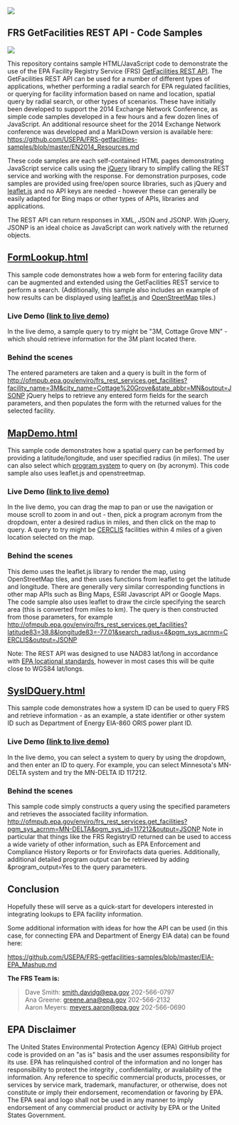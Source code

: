 ![](http://www.epa.gov/enviro/facts/img/facilityLogo.gif)
##  FRS GetFacilities REST API - Code Samples
![](http://upload.wikimedia.org/wikipedia/commons/f/ff/Air_.pollution_1.jpg)

This repository contains sample HTML/JavaScript code to demonstrate the use of the EPA Facility Registry Service (FRS) [GetFacilities REST API](http://www.epa.gov/enviro/html/fii/FRS_REST_Services.html).  The GetFacilities REST API can be used for a number of different types of applications, whether performing a radial search for EPA regulated facilities, or querying for facility information based on name and location, spatial query by radial search, or other types of scenarios.  These have initially been developed to support the 2014 Exchange Network Conference, as simple code samples developed in a few hours and a few dozen lines of JavaScript.  An additional resource sheet for the 2014 Exchange Network conference was developed and a MarkDown version is available here:  https://github.com/USEPA/FRS-getfacilities-samples/blob/master/EN2014_Resources.md

These code samples are each self-contained HTML pages demonstrating JavaScript service calls using the [jQuery](http://jquery.com/) library to simplify calling the REST service and working with the response.  For demonstration purposes, code samples are provided using free/open source libraries, such as jQuery and [leaflet.js](http://leafletjs.com/) and no API keys are needed - however these can generally be easily adapted for Bing maps or other types of APIs, libraries and applications.

The REST API can return responses in XML, JSON and JSONP.  With jQuery, JSONP is an ideal choice as JavaScript can work natively with the returned objects.

## [FormLookup.html](https://github.com/USEPA/FRS-getfacilities-samples/blob/master/FormLookup.html)
This sample code demonstrates how a web form for entering facility data can be augmented and extended using the GetFacilities REST service to perform a search.  (Additionally, this sample also includes an example of how results can be displayed using [leaflet.js](http://leafletjs.com/) and [OpenStreetMap](http://www.openstreetmap.org/) tiles.)

### Live Demo [(link to live demo)](http://druidsmith.github.io/demo/FormLookup.html)

In the live demo, a sample query to try might be "3M, Cottage Grove MN" - which should retrieve information for the 3M plant located there.  

### Behind the scenes

The entered parameters are taken and a query is built in the form of http://ofmpub.epa.gov/enviro/frs_rest_services.get_facilities?facility_name=3M&city_name=Cottage%20Grove&state_abbr=MN&output=JSONP
jQuery helps to retrieve any entered form fields for the search parameters, and then populates the form with the returned values for the selected facility.

## [MapDemo.html](https://github.com/USEPA/FRS-getfacilities-samples/blob/master/MapDemo.html)

This sample code demonstrates how a spatial query can be performed by providing a latitude/longitude, and user specified radius (in miles).  The user can also select which [program system](http://www.epa.gov/enviro/html/fii/data_sources.html) to query on (by acronym).  This code sample also uses leaflet.js and openstreetmap.

### Live Demo [(link to live demo)](http://druidsmith.github.io/demo/MapDemo.html)

In the live demo, you can drag the map to pan or use the navigation or mouse scroll to zoom in and out - then, pick a program acronym from the dropdown, enter a desired radius in miles, and then click on the map to query.  A query to try might be [CERCLIS](http://www.epa.gov/enviro/facts/cerclis/index.html) facilities within 4 miles of a given location selected on the map.

### Behind the scenes

This demo uses the leaflet.js library to render the map, using OpenStreetMap tiles, and then uses functions from leaflet to get the latitude and longitude.  There are generally very similar corresponding functions in other map APIs such as Bing Maps, ESRI Javascript API or Google Maps.  The code sample also uses leaflet to draw the circle specifying the search area (this is converted from miles to km).  The query is then constructed from those parameters, for example http://ofmpub.epa.gov/enviro/frs_rest_services.get_facilities?latitude83=38.8&longitude83=-77.01&search_radius=4&pgm_sys_acrnm=CERCLIS&output=JSONP

Note:  The REST API was designed to use NAD83 lat/long in accordance with [EPA locational standards](http://iaspub.epa.gov/sor_internet/registry/datastds/findadatastandard/epaapproved/latitudelongitude/LatLongStandard_08112006.pdf), however in most cases this will be quite close to WGS84 lat/longs.

## [SysIDQuery.html](https://github.com/USEPA/FRS-getfacilities-samples/blob/master/SysIDQuery.html)

This sample code demonstrates how a system ID can be used to query FRS and retrieve information - as an example, a state identifier or other system ID such as Department of Energy EIA-860 ORIS power plant ID.

### Live Demo [(link to live demo)](http://druidsmith.github.io/demo/SysIDQuery.html)

In the live demo, you can select a system to query by using the dropdown, and then enter an ID to query.  For example, you can select Minnesota's MN-DELTA system and try the MN-DELTA ID 117212.

### Behind the scenes

This sample code simply constructs a query using the specified parameters and retrieves the associated facility information.  
http://ofmpub.epa.gov/enviro/frs_rest_services.get_facilities?pgm_sys_acrnm=MN-DELTA&pgm_sys_id=117212&output=JSONP
Note in particular that things like the FRS RegistryID returned can be used to access a wide variety of other information, such as EPA Enforcement and Compliance History Reports or for Envirofacts data queries.
Additionally, additional detailed program output can be retrieved by adding &program_output=Yes to the query parameters.

## Conclusion

Hopefully these will serve as a quick-start for developers interested in integrating lookups to EPA facility information.

Some additional information with ideas for how the API can be used (in this case, for connecting EPA and Department of Energy EIA data) can be found here:

https://github.com/USEPA/FRS-getfacilities-samples/blob/master/EIA-EPA_Mashup.md

**The FRS Team is:**

> Dave Smith:	smith.davidg@epa.gov		202-566-0797<br/>
  Ana Greene:	greene.ana@epa.gov			202-566-2132<br/>
  Aaron Meyers:	meyers.aaron@epa.gov		202-566-0690<br/>

## EPA Disclaimer
The United States Environmental Protection Agency (EPA) GitHub project code is provided on an "as is" basis and the user assumes responsibility for its use. EPA has relinquished control of the information and no longer has responsibility to protect the integrity , confidentiality, or availability of the information. Any reference to specific commercial products, processes, or services by service mark, trademark, manufacturer, or otherwise, does not constitute or imply their endorsement, recomendation or favoring by EPA. The EPA seal and logo shall not be used in any manner to imply endorsement of any commercial product or activity by EPA or the United States Government.

